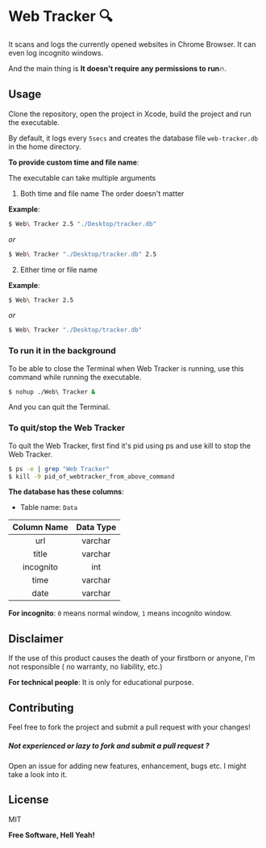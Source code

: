# Web Tracker 🔍


It scans and logs the currently opened websites in Chrome Browser. It can even log incognito windows.

And the main thing is **It doesn't require any permissions to run**🔥.


## Usage

Clone the repository, open the project in Xcode, build the project and run the executable.

By default, it logs every `5secs` and creates the database file `web-tracker.db` in the home directory.

**To provide custom time and file name**:

The executable can take multiple arguments
1) Both time and file name
The order doesn't matter

**Example**:
```sh
$ Web\ Tracker 2.5 "./Desktop/tracker.db"
```
*or*
```sh
$ Web\ Tracker "./Desktop/tracker.db" 2.5
```
2) Either time or file name

**Example**:
```sh
$ Web\ Tracker 2.5
```
*or*
```sh
$ Web\ Tracker "./Desktop/tracker.db"
```

### To run it in the background

To be able to close the Terminal when Web Tracker is running, use this command while running the executable.

```sh
$ nohup ./Web\ Tracker &
```
And you can quit the Terminal.

### To quit/stop the Web Tracker

To quit the Web Tracker, first find it's pid using ps and use kill to stop the Web Tracker.

```sh
$ ps -e | grep "Web Tracker"
$ kill -9 pid_of_webtracker_from_above_command
```

**The database has these columns**:

- Table name: `Data`

| Column Name | Data Type |
|:-----------:|:---------:|
|     url     |  varchar  |
|    title    |  varchar  |
|  incognito  |    int    |
|     time    |  varchar  |
|     date    |  varchar  |

**For incognito**: `0` means normal window, `1` means incognito window.



## Disclaimer
If the use of this product causes the death of your firstborn or anyone, I'm not responsible ( no warranty, no liability, etc.)

**For technical people**: It is only for educational purpose.

## Contributing

Feel free to fork the project and submit a pull request with your changes!

##### Not experienced or lazy to fork and submit a pull request ?
Open an issue for adding new features, enhancement, bugs etc. I might take a look into it.

License
----

MIT


**Free Software, Hell Yeah!**

